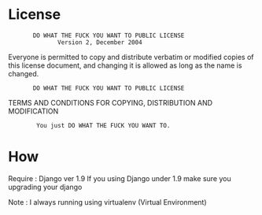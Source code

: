 # License

           DO WHAT THE FUCK YOU WANT TO PUBLIC LICENSE 
                  Version 2, December 2004 

 Everyone is permitted to copy and distribute verbatim or modified 
 copies of this license document, and changing it is allowed as long 
 as the name is changed. 

           DO WHAT THE FUCK YOU WANT TO PUBLIC LICENSE 
 TERMS AND CONDITIONS FOR COPYING, DISTRIBUTION AND MODIFICATION 

  			You just DO WHAT THE FUCK YOU WANT TO.
  			
# How

Require : Django ver 1.9
If you using Django under 1.9 make sure you upgrading your django

Note : I always running using virtualenv (Virtual Environment)


  
